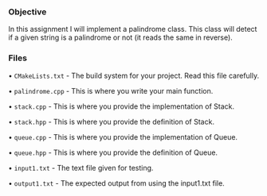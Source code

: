### Objective

In this assignment I will implement a palindrome class. This class will detect if a given string is a
palindrome or not (it reads the same in reverse).

### Files 

• `CMakeLists.txt` - The build system for your project. Read this file carefully.

• `palindrome.cpp` - This is where you write your main function.

• `stack.cpp` - This is where you provide the implementation of Stack.

• `stack.hpp` - This is where you provide the definition of Stack.

• `queue.cpp` - This is where you provide the implementation of Queue.

• `queue.hpp` - This is where you provide the definition of Queue.

• `input1.txt` - The text file given for testing.

• `output1.txt` - The expected output from using the input1.txt file.
